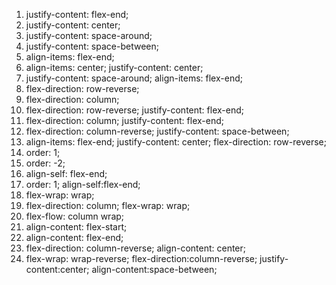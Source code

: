 1. justify-content: flex-end;
2. justify-content: center;
3. justify-content: space-around;
4. justify-content: space-between;
5. align-items: flex-end;
6. align-items: center; justify-content: center;
7. justify-content: space-around; align-items: flex-end;
8. flex-direction: row-reverse;
9. flex-direction: column;
10. flex-direction: row-reverse; justify-content: flex-end;
11. flex-direction: column; justify-content: flex-end;
12. flex-direction: column-reverse; justify-content: space-between;
13. align-items: flex-end; justify-content: center;
    flex-direction: row-reverse;
14. order: 1;
15. order: -2;
16. align-self: flex-end;
17. order: 1; align-self:flex-end;
18. flex-wrap: wrap;
19. flex-direction: column; flex-wrap: wrap;
20. flex-flow: column wrap;
21. align-content: flex-start;
22. align-content: flex-end;
23. flex-direction: column-reverse; align-content: center;
24. flex-wrap: wrap-reverse; flex-direction:column-reverse; justify-content:center; align-content:space-between;